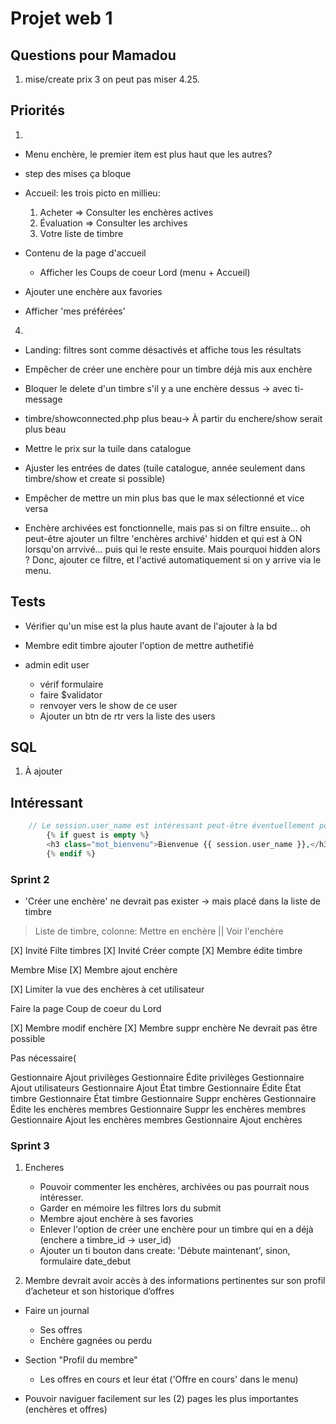 # Projet web 1

## Questions pour Mamadou

1. mise/create prix 3 on peut pas miser 4.25.


## Priorités

1. 

- Menu enchère, le premier item est plus haut que les autres?
- step des mises ça bloque

- Accueil: les trois picto en millieu:
    1. Acheter => Consulter les enchères actives
    2. Évaluation => Consulter les archives
    3. Votre liste de timbre

- Contenu de la page d'accueil
    - Afficher les Coups de coeur Lord (menu + Accueil)
- Ajouter une enchère aux favories
- Afficher 'mes préférées'

4. 
- Landing: filtres sont comme désactivés et affiche tous les résultats
- Empêcher de créer une enchère pour un timbre déjà mis aux enchère
- Bloquer le delete d'un timbre s'il y a une enchère dessus -> avec ti-message
- timbre/showconnected.php plus beau-> À partir du enchere/show serait plus beau

- Mettre le prix sur la tuile dans catalogue
- Ajuster les entrées de dates (tuile catalogue, année seulement dans timbre/show et create si possible)

- Empêcher de mettre un min plus bas que le max sélectionné et vice versa

* Enchère archivées est fonctionnelle, mais pas si on filtre ensuite... oh peut-être ajouter un filtre 'enchères archivé' hidden et qui est à ON lorsqu'on arrvivé... puis qui le reste ensuite. Mais pourquoi hidden alors ?
Donc, ajouter ce filtre, et l'activé automatiquement si on y arrive via le menu.
    



## Tests

- Vérifier qu'un mise est la plus haute avant de l'ajouter à la bd
- Membre edit timbre ajouter l'option de mettre authetifié

- admin edit user
    - vérif formulaire
    - faire $validator
    - renvoyer vers le show de ce user
    - Ajouter un btn de rtr vers la liste des users

## SQL

1. À ajouter


## Intéressant


```php 
    // Le session.user_name est intéressant peut-être éventuellement pour l'espace membre en haut à droite
        {% if guest is empty %}
        <h3 class="mot_bienvenu">Bienvenue {{ session.user_name }},</h3>
        {% endif %}
```

### Sprint 2

- 'Créer une enchère' ne devrait pas exister -> mais placé dans la liste de timbre

> Liste de timbre, colonne: Mettre en enchère || Voir l'enchère

[X] Invité Filte timbres
[X] Invité Créer compte
[X] Membre édite timbre

Membre Mise
[X] Membre ajout enchère


[X] Limiter la vue des enchères à cet utilisateur

Faire la page Coup de coeur du Lord


[X] Membre modif enchère
[X] Membre suppr enchère Ne devrait pas être possible

Pas nécessaire(

Gestionnaire Ajout privilèges
Gestionnaire Édite privilèges
Gestionnaire Ajout utilisateurs
Gestionnaire Ajout État timbre
Gestionnaire Édite État timbre
Gestionnaire État timbre
Gestionnaire Suppr enchères
Gestionnaire Édite les enchères membres
Gestionnaire Suppr les enchères membres
Gestionnaire Ajout les enchères membres
Gestionnaire Ajout enchères

### Sprint 3

1. Encheres
    - Pouvoir commenter les enchères, archivées ou pas pourrait nous intéresser.
    - Garder en mémoire les filtres lors du submit
    - Membre ajout enchère à ses favories
    - Enlever l'option de créer une enchère pour un timbre qui en a déjà (enchere a timbre_id -> user_id)
    - Ajouter un ti bouton dans create: 'Débute maintenant', sinon, formulaire date_debut



2.  Membre devrait avoir accès à des informations pertinentes sur son profil d’acheteur et
son historique d’offres
- Faire un journal
    - Ses offres
    - Enchère gagnées ou perdu


- Section "Profil du membre"
    - Les offres en cours et leur état ('Offre en cours' dans le menu)

- Pouvoir naviguer facilement sur les (2) pages les plus importantes (enchères et offres)








